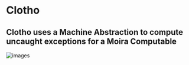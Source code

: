 # Clotho
## Clotho uses a Machine Abstraction to compute uncaught exceptions for a Moira Computable 
![images](https://user-images.githubusercontent.com/107733608/174721787-4ca29740-197e-4491-bd3b-d640cb2bd5ad.jpg "It is said that Clotho brought Pelops back to life, with the exception of a shoulder which was eaten by Demeter, which was replaced by a chunk of ivory")
